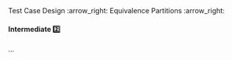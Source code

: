 <link rel="stylesheet" href="{{baseUrl}}/css/textbook.css">

<div class="website-content">

<div id="path">Test Case Design :arrow_right: Equivalence Partitions :arrow_right:</div>

<div id="title">

#### Intermediate :two:

</div>

<div id="body">

...

</div>

</div>
